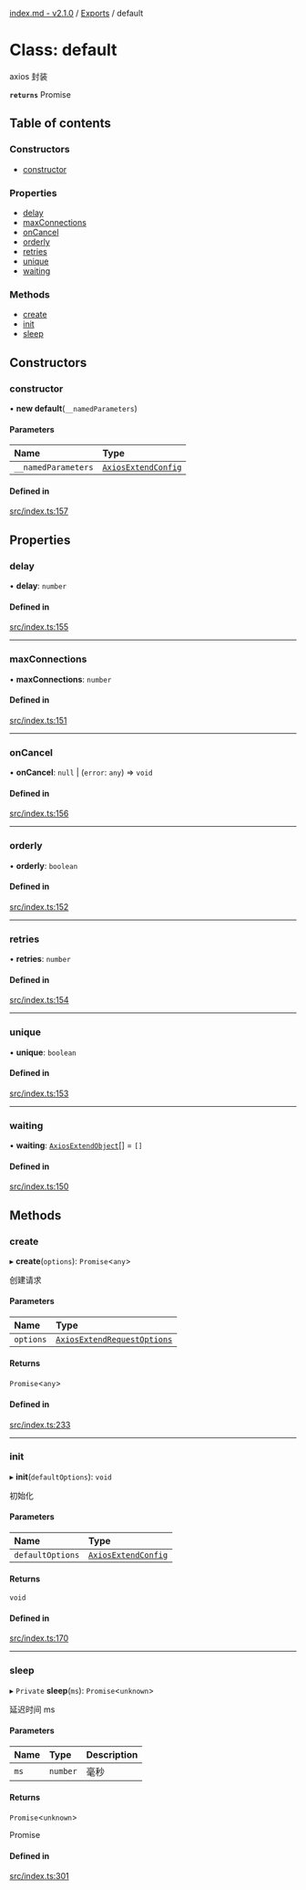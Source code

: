 [index.md - v2.1.0](../README.md) / [Exports](../modules.md) / default

# Class: default

axios 封装

**`returns`** Promise

## Table of contents

### Constructors

-   [constructor](default.md#constructor)

### Properties

-   [delay](default.md#delay)
-   [maxConnections](default.md#maxconnections)
-   [onCancel](default.md#oncancel)
-   [orderly](default.md#orderly)
-   [retries](default.md#retries)
-   [unique](default.md#unique)
-   [waiting](default.md#waiting)

### Methods

-   [create](default.md#create)
-   [init](default.md#init)
-   [sleep](default.md#sleep)

## Constructors

### constructor

• **new default**(`__namedParameters`)

#### Parameters

| Name                | Type                                                      |
| :------------------ | :-------------------------------------------------------- |
| `__namedParameters` | [`AxiosExtendConfig`](../interfaces/AxiosExtendConfig.md) |

#### Defined in

[src/index.ts:157](https://github.com/saqqdy/axios-ex/blob/42e3f6b/src/index.ts#L157)

## Properties

### delay

• **delay**: `number`

#### Defined in

[src/index.ts:155](https://github.com/saqqdy/axios-ex/blob/42e3f6b/src/index.ts#L155)

---

### maxConnections

• **maxConnections**: `number`

#### Defined in

[src/index.ts:151](https://github.com/saqqdy/axios-ex/blob/42e3f6b/src/index.ts#L151)

---

### onCancel

• **onCancel**: `null` \| (`error`: `any`) => `void`

#### Defined in

[src/index.ts:156](https://github.com/saqqdy/axios-ex/blob/42e3f6b/src/index.ts#L156)

---

### orderly

• **orderly**: `boolean`

#### Defined in

[src/index.ts:152](https://github.com/saqqdy/axios-ex/blob/42e3f6b/src/index.ts#L152)

---

### retries

• **retries**: `number`

#### Defined in

[src/index.ts:154](https://github.com/saqqdy/axios-ex/blob/42e3f6b/src/index.ts#L154)

---

### unique

• **unique**: `boolean`

#### Defined in

[src/index.ts:153](https://github.com/saqqdy/axios-ex/blob/42e3f6b/src/index.ts#L153)

---

### waiting

• **waiting**: [`AxiosExtendObject`](../interfaces/AxiosExtendObject.md)[] = `[]`

#### Defined in

[src/index.ts:150](https://github.com/saqqdy/axios-ex/blob/42e3f6b/src/index.ts#L150)

## Methods

### create

▸ **create**(`options`): `Promise`<`any`\>

创建请求

#### Parameters

| Name      | Type                                                                      |
| :-------- | :------------------------------------------------------------------------ |
| `options` | [`AxiosExtendRequestOptions`](../interfaces/AxiosExtendRequestOptions.md) |

#### Returns

`Promise`<`any`\>

#### Defined in

[src/index.ts:233](https://github.com/saqqdy/axios-ex/blob/42e3f6b/src/index.ts#L233)

---

### init

▸ **init**(`defaultOptions`): `void`

初始化

#### Parameters

| Name             | Type                                                      |
| :--------------- | :-------------------------------------------------------- |
| `defaultOptions` | [`AxiosExtendConfig`](../interfaces/AxiosExtendConfig.md) |

#### Returns

`void`

#### Defined in

[src/index.ts:170](https://github.com/saqqdy/axios-ex/blob/42e3f6b/src/index.ts#L170)

---

### sleep

▸ `Private` **sleep**(`ms`): `Promise`<`unknown`\>

延迟时间 ms

#### Parameters

| Name | Type     | Description |
| :--- | :------- | :---------- |
| `ms` | `number` | 毫秒        |

#### Returns

`Promise`<`unknown`\>

Promise<Delay>

#### Defined in

[src/index.ts:301](https://github.com/saqqdy/axios-ex/blob/42e3f6b/src/index.ts#L301)
